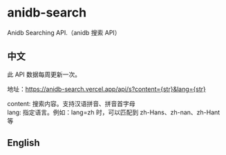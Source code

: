 # anidb-search

Anidb Searching API.（anidb 搜索 API）

## 中文

此 API 数据每周更新一次。

地址：https://anidb-search.vercel.app/api/s?content={str}&lang={str}

content: 搜索内容。支持汉语拼音、拼音首字母<br/>
lang: 指定语言。例如：lang=zh 时，可以匹配到 zh-Hans、zh-nan、zh-Hant 等

## English
